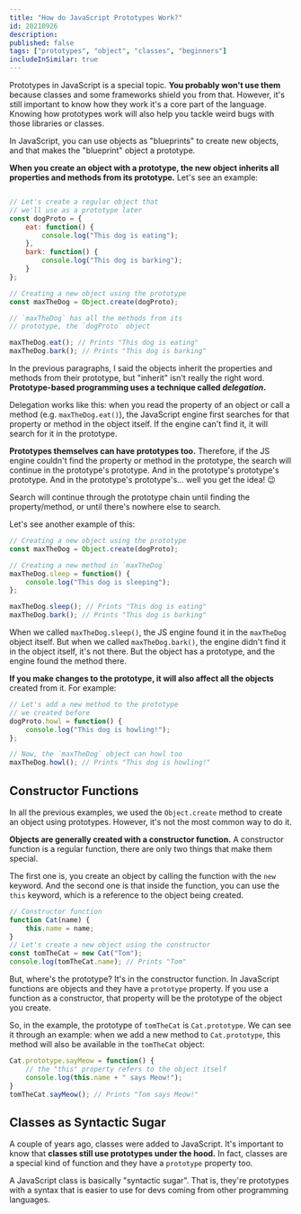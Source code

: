 ```yaml
---
title: "How do JavaScript Prototypes Work?"
id: 20210926
description: 
published: false
tags: ["prototypes", "object", "classes", "beginners"]
includeInSimilar: true
---
```


Prototypes in JavaScript is a special topic. **You probably won't use them** because classes and some frameworks shield you from that. However, it's still important to know how they work it's a core part of the language. Knowing how prototypes work will also help you tackle weird bugs with those libraries or classes.

In JavaScript, you can use objects as "blueprints" to create new objects, and that makes the "blueprint" object a prototype.

**When you create an object with a prototype, the new object inherits all properties and methods from its prototype.** Let's see an example:
```javascript

// Let's create a regular object that
// we'll use as a prototype later
const dogProto = {
    eat: function() {
        console.log("This dog is eating");
    },
    bark: function() {
        console.log("This dog is barking");
    }
};

// Creating a new object using the prototype
const maxTheDog = Object.create(dogProto);

// `maxTheDog` has all the methods from its
// prototype, the `dogProto` object

maxTheDog.eat(); // Prints "This dog is eating"
maxTheDog.bark(); // Prints "This dog is barking"
```
In the previous paragraphs, I said the objects inherit the properties and methods from their prototype, but "inherit" isn't really the right word. **Prototype-based programming uses a technique called _delegation_.**

Delegation works like this: when you read the property of an object or call a method (e.g. `maxTheDog.eat()`), the JavaScript engine first searches for that property or method in the object itself. If the engine can't find it, it will search for it in the prototype. 

**Prototypes themselves can have prototypes too.** Therefore, if the JS engine couldn't find the property or method in the prototype, the search will continue in the prototype's prototype. And in the prototype's prototype's prototype. And in the prototype's prototype's... well you get the idea! 😉

Search will continue through the prototype chain until finding the property/method, or until there's nowhere else to search.

Let's see another example of this:
```javascript
// Creating a new object using the prototype
const maxTheDog = Object.create(dogProto);

// Creating a new method in `maxTheDog`
maxTheDog.sleep = function() {
    console.log("This dog is sleeping");
};

maxTheDog.sleep(); // Prints "This dog is eating"
maxTheDog.bark(); // Prints "This dog is barking"

```
<a name="fromNewsletter"></a>When we called `maxTheDog.sleep()`, the JS engine found it in the `maxTheDog` object itself. But when we called `maxTheDog.bark()`, the engine didn't find it in the object itself, it's not there. But the object has a prototype, and the engine found the method there.

**If you make changes to the prototype, it will also affect all the objects** created from it. For example:
```javascript
// Let's add a new method to the prototype
// we created before
dogProto.howl = function() {
    console.log("This dog is howling!");
};

// Now, the `maxTheDog` object can howl too
maxTheDog.howl(); // Prints "This dog is howling!"
```

## Constructor Functions
In all the previous examples, we used the `Object.create` method to create an object using prototypes. However, it's not the most common way to do it.

**Objects are generally created with a constructor function.** A constructor function is a regular function, there are only two things that make them special.

The first one is, you create an object by calling the function with the `new` keyword. And the second one is that inside the function, you can use the `this` keyword, which is a reference to the object being created.
```javascript
// Constructor function
function Cat(name) {
    this.name = name;
}
// Let's create a new object using the constructor
const tomTheCat = new Cat("Tom");
console.log(tomTheCat.name); // Prints "Tom"
```
But, where's the prototype? It's in the constructor function. In JavaScript functions are objects and they have a `prototype` property. If you use a function as a constructor, that property will be the prototype of the object you create.

So, in the example, the prototype of `tomTheCat` is `Cat.prototype`. We can see it through an example: when we add a new method to `Cat.prototype`, this method will also be available in the `tomTheCat` object:
```javascript
Cat.prototype.sayMeow = function() {
    // the "this" property refers to the object itself
    console.log(this.name + " says Meow!");
}
tomTheCat.sayMeow(); // Prints "Tom says Meow!"
```
## Classes as Syntactic Sugar
A couple of years ago, classes were added to JavaScript. It's important to know that **classes still use prototypes under the hood.** In fact, classes are a special kind of function and they have a `prototype` property too.

A JavaScript class is basically "syntactic sugar". That is, they're prototypes with a syntax that is easier to use for devs coming from other programming languages.
